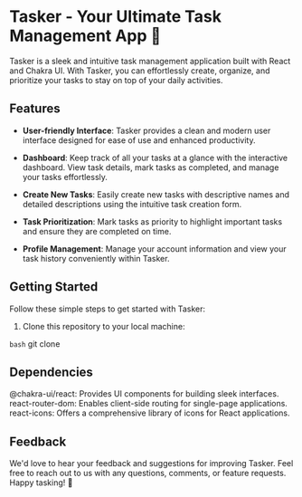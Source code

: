 # Tasker - Your Ultimate Task Management App 🚀

Tasker is a sleek and intuitive task management application built with React and Chakra UI. With Tasker, you can effortlessly create, organize, and prioritize your tasks to stay on top of your daily activities.

## Features

- **User-friendly Interface**: Tasker provides a clean and modern user interface designed for ease of use and enhanced productivity.

- **Dashboard**: Keep track of all your tasks at a glance with the interactive dashboard. View task details, mark tasks as completed, and manage your tasks effortlessly.

- **Create New Tasks**: Easily create new tasks with descriptive names and detailed descriptions using the intuitive task creation form.

- **Task Prioritization**: Mark tasks as priority to highlight important tasks and ensure they are completed on time.

- **Profile Management**: Manage your account information and view your task history conveniently within Tasker.

## Getting Started

Follow these simple steps to get started with Tasker:

1. Clone this repository to your local machine:

```bash```
git clone <repository-url> 


## Dependencies
@chakra-ui/react: Provides UI components for building sleek interfaces.
react-router-dom: Enables client-side routing for single-page applications.
react-icons: Offers a comprehensive library of icons for React applications.

## Feedback
We'd love to hear your feedback and suggestions for improving Tasker. Feel free to reach out to us with any questions, comments, or feature requests. Happy tasking! 🚀